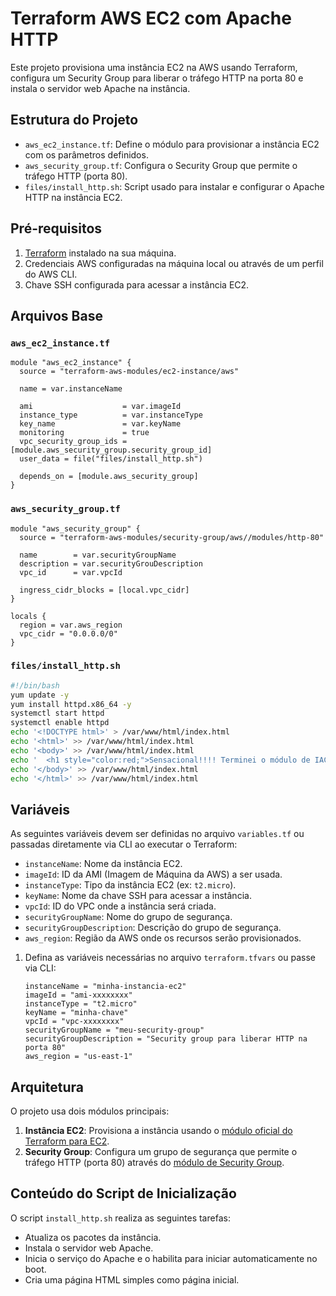 # Terraform AWS EC2 com Apache HTTP

Este projeto provisiona uma instância EC2 na AWS usando Terraform, configura um Security Group para liberar o tráfego HTTP na porta 80 e instala o servidor web Apache na instância.

## Estrutura do Projeto

- `aws_ec2_instance.tf`: Define o módulo para provisionar a instância EC2 com os parâmetros definidos.
- `aws_security_group.tf`: Configura o Security Group que permite o tráfego HTTP (porta 80).
- `files/install_http.sh`: Script usado para instalar e configurar o Apache HTTP na instância EC2.

## Pré-requisitos

1. [Terraform](https://www.terraform.io/downloads.html) instalado na sua máquina.
2. Credenciais AWS configuradas na máquina local ou através de um perfil do AWS CLI.
3. Chave SSH configurada para acessar a instância EC2.

## Arquivos Base

### `aws_ec2_instance.tf`

```hcl
module "aws_ec2_instance" {
  source = "terraform-aws-modules/ec2-instance/aws"

  name = var.instanceName

  ami                    = var.imageId
  instance_type          = var.instanceType
  key_name               = var.keyName
  monitoring             = true
  vpc_security_group_ids = [module.aws_security_group.security_group_id]
  user_data = file("files/install_http.sh")

  depends_on = [module.aws_security_group]
}
```

### `aws_security_group.tf`

```hcl
module "aws_security_group" {
  source = "terraform-aws-modules/security-group/aws//modules/http-80"

  name        = var.securityGroupName
  description = var.securityGrouDescription
  vpc_id      = var.vpcId

  ingress_cidr_blocks = [local.vpc_cidr]
}

locals {
  region = var.aws_region
  vpc_cidr = "0.0.0.0/0"
}
```

### `files/install_http.sh`

```bash
#!/bin/bash
yum update -y
yum install httpd.x86_64 -y
systemctl start httpd
systemctl enable httpd
echo '<!DOCTYPE html>' > /var/www/html/index.html
echo '<html>' >> /var/www/html/index.html
echo '<body>' >> /var/www/html/index.html
echo '  <h1 style="color:red;">Sensacional!!!! Terminei o módulo de IAC-Terraform</h1>' >> /var/www/html/index.html
echo '</body>' >> /var/www/html/index.html
echo '</html>' >> /var/www/html/index.html
```

## Variáveis

As seguintes variáveis devem ser definidas no arquivo `variables.tf` ou passadas diretamente via CLI ao executar o Terraform:

- `instanceName`: Nome da instância EC2.
- `imageId`: ID da AMI (Imagem de Máquina da AWS) a ser usada.
- `instanceType`: Tipo da instância EC2 (ex: `t2.micro`).
- `keyName`: Nome da chave SSH para acessar a instância.
- `vpcId`: ID do VPC onde a instância será criada.
- `securityGroupName`: Nome do grupo de segurança.
- `securityGroupDescription`: Descrição do grupo de segurança.
- `aws_region`: Região da AWS onde os recursos serão provisionados.
1. Defina as variáveis necessárias no arquivo `terraform.tfvars` ou passe via CLI:

   ```hcl
   instanceName = "minha-instancia-ec2"
   imageId = "ami-xxxxxxxx"
   instanceType = "t2.micro"
   keyName = "minha-chave"
   vpcId = "vpc-xxxxxxxx"
   securityGroupName = "meu-security-group"
   securityGroupDescription = "Security group para liberar HTTP na porta 80"
   aws_region = "us-east-1"

   ```


## Arquitetura

O projeto usa dois módulos principais:

1. **Instância EC2**: Provisiona a instância usando o [módulo oficial do Terraform para EC2](https://registry.terraform.io/modules/terraform-aws-modules/ec2-instance/aws).
2. **Security Group**: Configura um grupo de segurança que permite o tráfego HTTP (porta 80) através do [módulo de Security Group](https://registry.terraform.io/modules/terraform-aws-modules/security-group/aws).

## Conteúdo do Script de Inicialização

O script `install_http.sh` realiza as seguintes tarefas:

- Atualiza os pacotes da instância.
- Instala o servidor web Apache.
- Inicia o serviço do Apache e o habilita para iniciar automaticamente no boot.
- Cria uma página HTML simples como página inicial.

